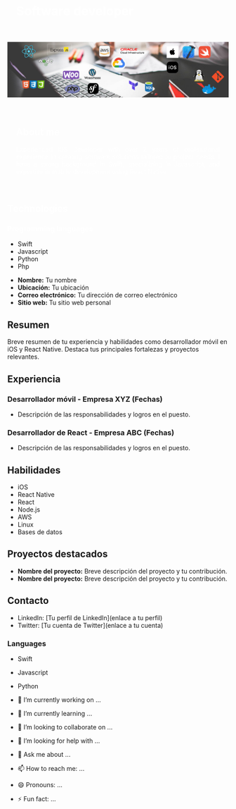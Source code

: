 <div align="center" style="background-color: #00000; color:#ffffff; padding: 20px;">
    <h1 align="left" style="color:#ffffff">Software developer</h1>
</div>

![](Galery/portada2_1.png)

<div align="center" style="background-color: #00000; color:#ffffff; padding: 20px;">
    <h2 align="justify" style="color:#ffffff">About me</h2>
    <p align="justify" style="color:#ffffff">Experienced iOS Developer with over 2 years of professional experience in creating software solutions tailored to
project needs. I have a strong background in Swift, specializing in Javascript, and expertise in mobile development
using React Native</p>
</div>

<div>
    <h2 align="justify" style="color:#ffffff">Technologies</h2>
    <h3 align="justify" style="color:#ffffff">Programming languages</h3>
    <div>
        <ul>
            <li>Swift</li>
            <li>Javascript</li>
            <li>Python</li>
            <li>Php</li>
        </ul>
    </div>
</div>

- **Nombre:** Tu nombre
- **Ubicación:** Tu ubicación
- **Correo electrónico:** Tu dirección de correo electrónico
- **Sitio web:** Tu sitio web personal

## Resumen

Breve resumen de tu experiencia y habilidades como desarrollador móvil en iOS y React Native. Destaca tus principales fortalezas y proyectos relevantes.

## Experiencia

### Desarrollador móvil - Empresa XYZ (Fechas)

- Descripción de las responsabilidades y logros en el puesto.

### Desarrollador de React - Empresa ABC (Fechas)

- Descripción de las responsabilidades y logros en el puesto.

## Habilidades

- iOS
- React Native
- React
- Node.js
- AWS
- Linux
- Bases de datos

## Proyectos destacados

- **Nombre del proyecto:** Breve descripción del proyecto y tu contribución.
- **Nombre del proyecto:** Breve descripción del proyecto y tu contribución.

## Contacto

- LinkedIn: [Tu perfil de LinkedIn](enlace a tu perfil)
- Twitter: [Tu cuenta de Twitter](enlace a tu cuenta)




### Languages
- Swift
- Javascript
- Python

- 🔭 I’m currently working on ...
- 🌱 I’m currently learning ...
- 👯 I’m looking to collaborate on ...
- 🤔 I’m looking for help with ...
- 💬 Ask me about ...
- 📫 How to reach me: ...
- 😄 Pronouns: ...
- ⚡ Fun fact: ...

<!--
**LeninJimenezTorres/LeninJimenezTorres** is a ✨ _special_ ✨ repository because its `README.md` (this file) appears on your GitHub profile.

Here are some ideas to get you started:

- 🔭 I’m currently working on ...
- 🌱 I’m currently learning ...
- 👯 I’m looking to collaborate on ...
- 🤔 I’m looking for help with ...
- 💬 Ask me about ...
- 📫 How to reach me: ...
- 😄 Pronouns: ...
- ⚡ Fun fact: ...
-->
